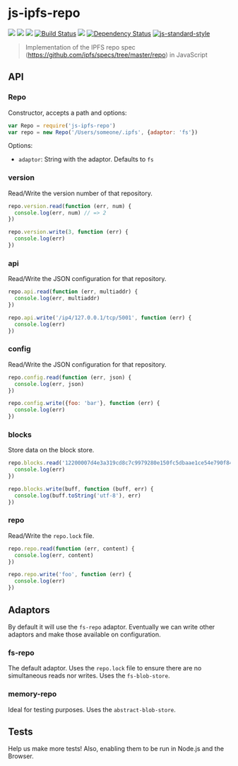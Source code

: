 js-ipfs-repo
============


[![](https://img.shields.io/badge/made%20by-Protocol%20Labs-blue.svg?style=flat-square)](http://ipn.io) [![](https://img.shields.io/badge/project-IPFS-blue.svg?style=flat-square)](http://ipfs.io/) [![](https://img.shields.io/badge/freenode-%23ipfs-blue.svg?style=flat-square)](http://webchat.freenode.net/?channels=%23ipfs) [![Build Status](https://travis-ci.org/ipfs/js-ipfs-repo.svg)](https://travis-ci.org/ipfs/js-ipfs-repo) ![](https://img.shields.io/badge/coverage-53%25-yellow.svg?style=flat-square) [![Dependency Status](https://david-dm.org/diasdavid/js-peer-id.svg?style=flat-square)](https://david-dm.org/ipfs/js-ipfs-repo) [![js-standard-style](https://img.shields.io/badge/code%20style-standard-brightgreen.svg?style=flat-square)](https://github.com/feross/standard)

> Implementation of the IPFS repo spec (https://github.com/ipfs/specs/tree/master/repo) in JavaScript

## API

### Repo

Constructor, accepts a path and options:

```js
var Repo = require('js-ipfs-repo')
var repo = new Repo('/Users/someone/.ipfs', {adaptor: 'fs'})
```

Options:

  - `adaptor`: String with the adaptor. Defaults to `fs`

### version

Read/Write the version number of that repository.

```js
repo.version.read(function (err, num) {
  console.log(err, num) // => 2
})

repo.version.write(3, function (err) {
  console.log(err)
})
```

### api

Read/Write the JSON configuration for that repository.

```js
repo.api.read(function (err, multiaddr) {
  console.log(err, multiaddr)
})

repo.api.write('/ip4/127.0.0.1/tcp/5001', function (err) {
  console.log(err)
})
```

### config

Read/Write the JSON configuration for that repository.

```js
repo.config.read(function (err, json) {
  console.log(err, json)
})

repo.config.write({foo: 'bar'}, function (err) {
  console.log(err)
})
```

### blocks

Store data on the block store.

```js
repo.blocks.read('12200007d4e3a319cd8c7c9979280e150fc5dbaae1ce54e790f84ae5fd3c3c1a0475', function (buff, err) {
  console.log(err)
})
```

```js
repo.blocks.write(buff, function (buff, err) {
  console.log(buff.toString('utf-8'), err)
})
```

### repo

Read/Write the `repo.lock` file.

```js
repo.repo.read(function (err, content) {
  console.log(err, content)
})

repo.repo.write('foo', function (err) {
  console.log(err)
})
```

## Adaptors

By default it will use the `fs-repo` adaptor. Eventually we can write other adaptors
and make those available on configuration.

### fs-repo

The default adaptor. Uses the `repo.lock` file to ensure there are no simultaneous reads
nor writes. Uses the `fs-blob-store`.

### memory-repo

Ideal for testing purposes. Uses the `abstract-blob-store`.

## Tests

Help us make more tests! Also, enabling them to be run in Node.js and the Browser.
